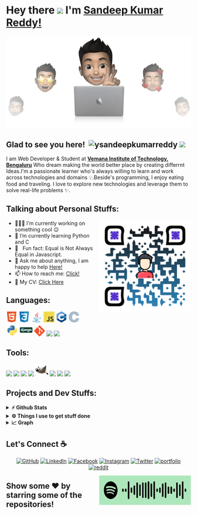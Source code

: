 # Hey there <img src="https://media.giphy.com/media/hvRJCLFzcasrR4ia7z/giphy.gif" width="38px"> I'm [Sandeep Kumar Reddy!](https://github.com/ysandeepkumarreddy/)

<p align="center">
  <img src="https://github.com/ysandeepkumarreddy/ysandeepkumarreddy/blob/main/cover-sandeep.png" />
</p>

## Glad to see you here! &nbsp;<img src="https://komarev.com/ghpvc/?username=ysandeepkumarreddy&label=Profile%20views&color=0e75b6&style=flat" alt="ysandeepkumarreddy" /> ![](https://img.shields.io/github/followers/ysandeepkumarreddy?label=Follow&style=social)

I am Web Developer & Student at **[Vemana Institute of Technology, Bengaluru](https://vemanait.edu.in/)** Who dream making the world better place by creating differrnt Ideas.I'm a passionate learner who's always willing to learn and work across technologies and domains 💡.Beside's programming, I enjoy eating food and traveling. I love to explore new technologies and leverage them to solve real-life problems ✨.

 
## Talking about Personal Stuffs: 

<img align="right" alt="qr-code" src="https://github.com/ysandeepkumarreddy/ysandeepkumarreddy/blob/main/qr-code.svg?raw=true" width="250" height="250"/>

- 👨🏽‍💻 I’m currently working on something cool :wink:
- 🌱 I’m currently learning Python and C
- 👾 &nbsp; Fun fact: Equal is Not Always Equal in Javascript.
- 💬 Ask me about anything, I am happy to help [Here!](https://github.com/ysandeepkumarreddy/ysandeepkumarreddy/issues/1)
- 📫 How to reach me: [Click!](https://www.ysandeep.me/contact)
- 📑 My CV: [Click Here](https://github.com/ysandeepkumarreddy/ysandeepkumarreddy/blob/main/Sandeep__Kumar_Reddy_-_Student_%2C_Web_Developer_%2C_Blogger%20(1).pdf)


## Languages:
<code><a href="https://www.w3.org/html/" target="_blank"><img height="30" src="https://raw.githubusercontent.com/devicons/devicon/master/icons/html5/html5-original.svg"></a></code>
<code><a href="https://www.w3schools.com/css/" target="_blank"><img height="30" src="https://raw.githubusercontent.com/devicons/devicon/master/icons/css3/css3-original.svg"></a></code>
<code><a href="https://www.java.com/en/" target="_blank"><img height="30" src="https://raw.githubusercontent.com/devicons/devicon/master/icons/java/java-original.svg"></a></code>
<code><a href="https://developer.mozilla.org/en-US/docs/Web/JavaScript" target="_blank"><img height="30" src="https://raw.githubusercontent.com/devicons/devicon/master/icons/javascript/javascript-original.svg"></a></code>
<code><a href="https://www.w3schools.com/cpp/" target="_blank"><img height="30" src="https://raw.githubusercontent.com/devicons/devicon/master/icons/cplusplus/cplusplus-original.svg"></a></code>
<code><a href="https://www.cprogramming.com/" target="_blank"><img height="30" src="https://raw.githubusercontent.com/devicons/devicon/master/icons/c/c-original.svg"></a></code>
<code><a href="https://www.python.org" target="_blank"> <img height="33" src="https://raw.githubusercontent.com/devicons/devicon/master/icons/python/python-original.svg"></a></code>
<code><a href="https://www.djangoproject.com/" target="_blank"><img height="35" src="https://raw.githubusercontent.com/devicons/devicon/master/icons/django/django-original.svg"/></a></code>
<code><a href="https://git-scm.com/" target="_blank"><img height="30" src="https://raw.githubusercontent.com/devicons/devicon/master/icons/git/git-original.svg"></a></code>
<code><a href="https://sass-lang.com/" target="_blank"><img height="38" src="https://img.icons8.com/color/000000/sass.png"/></a></code>
<code><a href="https://materializecss.com/" target="_blank"><img height="44" src="https://www.brandeps.com/logo-download/M/Materialize-CSS-logo-vector-01.svg"/></a></code>


## Tools:

<code><a href="https://visualstudio.microsoft.com/" target="_blank"><img height="35" src="https://upload.wikimedia.org/wikipedia/commons/9/9a/Visual_Studio_Code_1.35_icon.svg"></a></code>
<code><a href="https://www.jetbrains.com/pycharm/" target="_blank"><img height="35" src="https://upload.wikimedia.org/wikipedia/commons/thumb/1/1d/PyCharm_Icon.svg/768px-PyCharm_Icon.svg.png"></a></code>
<code><a href="https://www.jetbrains.com/idea/" target="_blank"><img height="37" src="https://cdn.iconscout.com/icon/free/png-512/intellij-idea-569199.png"/></a></code>
<code><a href="https://www.sublimetext.com/" target="_blank"><img height="37" src="https://img.icons8.com/fluent/50/000000/sublime-text.png"/></a></code>
<code><a href="https://www.gimp.org/" target="_blank"><img height="35" src="https://raw.githubusercontent.com/devicons/devicon/master/icons/gimp/gimp-original.svg"></a></code>
<code><a href="https://www.darktable.org/" target="_blank"><img height="35" src="https://upload.wikimedia.org/wikipedia/commons/thumb/7/7b/Darktable_icon.svg/512px-Darktable_icon.svg.png"/></a></code>
<code><a href="https://www.netlify.com/" target="_blank"><img height="35" src="https://iconape.com/wp-content/png_logo_vector/netlify.png"/></a></code>
<code><a href="http://www.codeblocks.org/" target="_blank"><img height="35" src="https://cdn.icon-icons.com/icons2/1508/PNG/512/codeblocks_104542.png"/></a></code>

## Projects and Dev Stuffs:

 <details>
  <summary><b>⚡ Github Stats</b></summary>
 <img height="180em" src="https://github-readme-stats.vercel.app/api?username=ysandeepkumarreddy&show_icons=true&theme=gotham" />
	
<img height="180em" src="https://github-readme-stats.vercel.app/api/top-langs/?username=ysandeepkumarreddy&exclude_repo=KNN-Image-Classification&show_icons=true&theme=gotham&layout=compact&langs_count=8"/>  

![GitHub Streak](https://github-readme-streak-stats.herokuapp.com/?user=ysandeepkumarreddy&theme=highcontrast)

</details> 

 <details>	
  <br />
  <summary><b>⚙️ Things I use to get stuff done</b></summary>
  	<ul>
  	    <li><b>OS: </b>Windows 10 20H2 <img src="https://img.icons8.com/fluent/20/000000/windows-10.png"/> </li>
	    <li><b>Laptop: </b> Lenovo Yoga 500 14-ISK</li>
	    <li><b>Specs:</b> Intel i5 6200U | GeForce 920M | 8GB Ram | 512 GB SSD </li>
  	    <li><b>Browser: </b> Google Chrome <img src="https://img.icons8.com/color/20/000000/chrome--v1.png"/></li>
	    <li><b>Code Editor:</b> VSCode <img src="https://img.icons8.com/fluent/20/000000/visual-studio-code-2019.png"/> - The best editor out there</li>
	    <br/>
	</ul>	
</details>

<details>
  <summary><b>📈 Graph</b></summary>
<!-- https://github.com/ashutosh00710/github-readme-activity-graph -->
<a href="https://github.com/ashutosh00710/github-readme-activity-graph"><img alt="DenverCoder1's Activity Graph" src="https://activity-graph.herokuapp.com/graph?username=ysandeepkumarreddy&theme=react-dark" /></a>	
</details>

## Let's Connect :coffee:
<p align="center">
	<a href="https://telegram.dog/ysandeepkumarreddy/" target="_blank"><img src="https://img.icons8.com/bubbles/60/000000/telegram-app.png" alt="GitHub"/></a>
	<a href="https://www.linkedin.com/in/ysandeepkumarreddy/" target="_blank"><img src="https://img.icons8.com/bubbles/60/000000/linkedin.png" alt="LinkedIn"/></a>
	<a href="https://www.facebook.com/ysandeepkumarreddy/" target="_blank"><img src="https://img.icons8.com/bubbles/60/000000/facebook-new.png" alt="Facebook"/></a>
	<a href="https://www.instagram.com/ysandeepkumarreddy/" target="_blank"><img src="https://img.icons8.com/bubbles/60/000000/instagram.png" alt="Instagram"/></a>
	<a href="https://twitter.com/iamsandeep" target="_blank"><img src="https://img.icons8.com/bubbles/60/000000/twitter.png" alt="Twitter"/></a>
	<a href="https://ysandeep.me/" target="_blank"><img src="https://img.icons8.com/bubbles/60/000000/chrome.png" alt="portfoilo"/></a>
	<a href="https://www.reddit.com/user/techy-guy7" target="_blank"><img src="https://img.icons8.com/bubbles/60/000000/reddit.png" alt="reddit"/></a>
</p>

<img align="right" alt="qr-code spotify" src="https://raw.githubusercontent.com/ysandeepkumarreddy/ysandeepkumarreddy/main/spcode-5yD2O1s06FETI6tHZrYwIO%20(1).jpeg" width="250" height="80"/>

## Show some ❤️ by starring some of the repositories!
	




